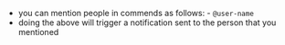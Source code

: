 
- you can mention people in commends as follows:
	  - `@user-name`
- doing the above will trigger a notification sent to the person that you mentioned